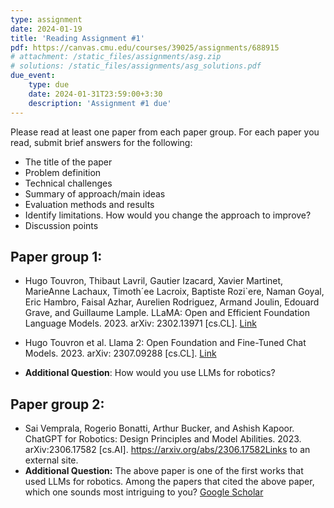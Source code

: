 ```yaml
---
type: assignment
date: 2024-01-19
title: 'Reading Assignment #1'
pdf: https://canvas.cmu.edu/courses/39025/assignments/688915
# attachment: /static_files/assignments/asg.zip 
# solutions: /static_files/assignments/asg_solutions.pdf 
due_event: 
    type: due
    date: 2024-01-31T23:59:00+3:30
    description: 'Assignment #1 due'
---
```

Please read at least one paper from each paper group. For each paper you read, submit brief answers for the following: 

- The title of the paper
- Problem definition
- Technical challenges
- Summary of approach/main ideas
- Evaluation methods and results
- Identify limitations. How would you change the approach to improve?
- Discussion points

## Paper group 1:

* Hugo Touvron, Thibaut Lavril, Gautier Izacard, Xavier Martinet, MarieAnne Lachaux, Timoth´ee Lacroix, Baptiste Rozi`ere, Naman Goyal, Eric Hambro, Faisal Azhar, Aurelien Rodriguez, Armand Joulin, Edouard Grave, and Guillaume Lample. LLaMA: Open and Efficient Foundation Language Models. 2023. arXiv: 2302.13971 [cs.CL]. <a href="https://arxiv.org/abs/2302.13971">Link</a> 

* Hugo Touvron et al. Llama 2: Open Foundation and Fine-Tuned Chat Models. 2023. arXiv: 2307.09288 [cs.CL]. <a href="https://arxiv.org/abs/2307.09288">Link</a> 
* **Additional Question**: How would you use LLMs for robotics? 

## Paper group 2: 

* Sai Vemprala, Rogerio Bonatti, Arthur Bucker, and Ashish Kapoor. ChatGPT for Robotics: Design Principles and Model Abilities. 2023. arXiv:2306.17582 [cs.AI]. https://arxiv.org/abs/2306.17582Links to an external site. 
* **Additional Question:** The above paper is one of the first works that used LLMs for robotics.  Among the papers that cited the above paper, which one sounds most intriguing to you? <a href="https://scholar.google.com/scholar?cites=3223909598681380499&as_sdt=5,39&sciodt=0,39&hl=en">Google Scholar</a>